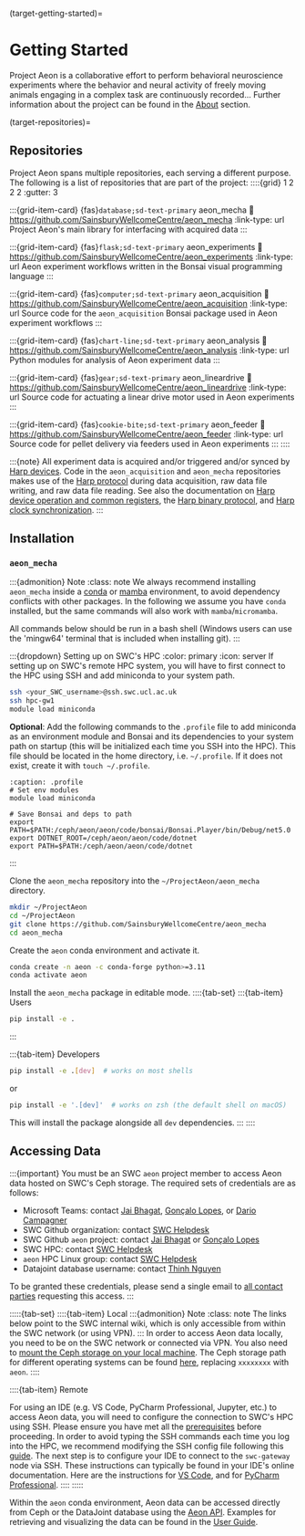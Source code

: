 (target-getting-started)=
# Getting Started

Project Aeon is a collaborative effort to perform behavioral neuroscience 
experiments where the behavior and neural activity of freely moving animals 
engaging in a complex task are continuously recorded... 
Further information about the project can be found in the 
[About](target-about) section.

(target-repositories)=
## Repositories

Project Aeon spans multiple repositories, each serving a different purpose. 
The following is a list of repositories that are part of the project:
::::{grid} 1 2 2 2
:gutter: 3 

:::{grid-item-card} {fas}`database;sd-text-primary` aeon_mecha
:link: https://github.com/SainsburyWellcomeCentre/aeon_mecha
:link-type: url
Project Aeon's main library for interfacing with acquired data
:::

:::{grid-item-card} {fas}`flask;sd-text-primary` aeon_experiments
:link: https://github.com/SainsburyWellcomeCentre/aeon_experiments
:link-type: url
Aeon experiment workflows written in the Bonsai visual programming language
:::

:::{grid-item-card} {fas}`computer;sd-text-primary` aeon_acquisition
:link: https://github.com/SainsburyWellcomeCentre/aeon_acquisition
:link-type: url
Source code for the `aeon_acquisition` Bonsai package used in 
Aeon experiment workflows
:::

:::{grid-item-card} {fas}`chart-line;sd-text-primary` aeon_analysis
:link: https://github.com/SainsburyWellcomeCentre/aeon_analysis
:link-type: url
Python modules for analysis of Aeon experiment data
:::

:::{grid-item-card} {fas}`gear;sd-text-primary` aeon_lineardrive
:link: https://github.com/SainsburyWellcomeCentre/aeon_lineardrive
:link-type: url
Source code for actuating a linear drive motor used in Aeon experiments
:::

:::{grid-item-card} {fas}`cookie-bite;sd-text-primary` aeon_feeder
:link: https://github.com/SainsburyWellcomeCentre/aeon_feeder
:link-type: url
Source code for pellet delivery via feeders used in Aeon experiments
:::
::::

:::{note}
All experiment data is acquired and/or triggered and/or synced by 
[Harp devices](https://www.cf-hw.org/harp). 
Code in the `aeon_acquisition` and `aeon_mecha` repositories makes use of 
the [Harp protocol](harp-tech:articles/about) during data acquisition, 
raw data file writing, and raw data file reading. 
See also the documentation on 
[Harp device operation and common registers](harp-tech:protocol/Device), 
the [Harp binary protocol](harp-tech:protocol/BinaryProtocol-8bit), and 
[Harp clock synchronization](harp-tech:protocol/SynchronizationClock).
:::

## Installation

### `aeon_mecha`

:::{admonition} Note
:class: note
We always recommend installing `aeon_mecha` inside a 
[conda](https://docs.conda.io/en/latest/)
or [mamba](https://mamba.readthedocs.io/en/latest/) environment, 
to avoid dependency conflicts with other packages.
In the following we assume you have `conda` installed,
but the same commands will also work with `mamba`/`micromamba`.

All commands below should be run in a bash shell 
(Windows users can use the 'mingw64' terminal that is included when 
installing git).
:::



:::{dropdown} Setting up on SWC's HPC
:color: primary
:icon: server
If setting up on SWC's remote HPC system, you will have to first connect to the HPC using SSH and add miniconda to your system path.
```sh
ssh <your_SWC_username>@ssh.swc.ucl.ac.uk
ssh hpc-gw1
module load miniconda
```
**Optional**: Add the following commands to the `.profile` file to add miniconda as an environment module and Bonsai and its dependencies to your system path on startup (this will be initialized each time you SSH into the HPC). This file should be located in the home directory, i.e. `~/.profile`. If it does not exist, create it with `touch ~/.profile`.

```{code-block} sh
:caption: .profile
# Set env modules
module load miniconda

# Save Bonsai and deps to path
export PATH=$PATH:/ceph/aeon/aeon/code/bonsai/Bonsai.Player/bin/Debug/net5.0
export DOTNET_ROOT=/ceph/aeon/aeon/code/dotnet
export PATH=$PATH:/ceph/aeon/aeon/code/dotnet
```
:::

Clone the `aeon_mecha` repository into the `~/ProjectAeon/aeon_mecha` directory. 
```sh
mkdir ~/ProjectAeon 
cd ~/ProjectAeon
git clone https://github.com/SainsburyWellcomeCentre/aeon_mecha
cd aeon_mecha
```

Create the `aeon` conda environment and activate it.
```sh
conda create -n aeon -c conda-forge python>=3.11
conda activate aeon
```

Install the `aeon_mecha` package in editable mode.
::::{tab-set}
:::{tab-item} Users
```sh
pip install -e .
```
:::

:::{tab-item} Developers
```sh
pip install -e .[dev]  # works on most shells
```
or 
```sh
pip install -e '.[dev]'  # works on zsh (the default shell on macOS)
```
This will install the package alongside all `dev` dependencies.
:::
::::

## Accessing Data

:::{important}
You must be an SWC `aeon` project member to access Aeon data hosted on 
SWC's Ceph storage. The required sets of credentials are as follows: 
- Microsoft Teams: contact [Jai Bhagat](mailto:jai.bhagat.21@ucl.ac.uk), [Gonçalo Lopes](mailto:g.lopes@neurogears.org), or [Dario Campagner](mailto:d.campagner@ucl.ac.uk)
- SWC Github organization: contact [SWC Helpdesk](mailto:helpdesk@swc.ucl.ac.uk)
- SWC Github `aeon` project: contact [Jai Bhagat](mailto:jai.bhagat.21@ucl.ac.uk) or [Gonçalo Lopes](mailto:g.lopes@neurogears.org)
- SWC HPC: contact [SWC Helpdesk](mailto:helpdesk@swc.ucl.ac.uk)
- `aeon` HPC Linux group: contact [SWC Helpdesk](mailto:helpdesk@swc.ucl.ac.uk)
- Datajoint database username: contact [Thinh Nguyen](mailto:thinh@vathes.com)

To be granted these credentials, please send a single email to 
[all contact parties](mailto:jai.bhagat.21@ucl.ac.uk,g.lopes@neurogears.org,d.campagner@ucl.ac.uk,helpdesk@swc.ucl.ac.uk,thinh@vathes.com?subject=Request%20for%20Aeon%20credentials) 
requesting this access.
:::

:::::{tab-set}
::::{tab-item} Local
:::{admonition} Note
:class: note
The links below point to the SWC internal wiki, which is only accessible from within the SWC network (or using VPN).
:::
In order to access Aeon data locally, you need to be on the SWC network or connected via VPN. You also need to [mount the Ceph storage on your local machine](https://wiki.ucl.ac.uk/display/SSC/How+to+Mount). The Ceph storage path for different operating systems can be found [here](https://wiki.ucl.ac.uk/display/SSC/Storage%3A+Ceph), replacing `xxxxxxxx` with `aeon`.
::::

::::{tab-item} Remote

For using an IDE (e.g. VS Code, PyCharm Professional, Jupyter, etc.) to access Aeon data, you will need to configure the connection to SWC's HPC using SSH. 
Please ensure you have met all the [prerequisites](niu-howto:#prerequisites) before proceeding. 
In order to avoid typing the SSH commands each time you log into the HPC, we recommend modifying the SSH config file following this [guide](niu-howto:#ssh-config-file).
The next step is to configure your IDE to connect to the `swc-gateway` node via SSH. These instructions can typically be found in your IDE's online documentation. Here are the instructions for [VS Code](https://code.visualstudio.com/docs/remote/ssh), and for [PyCharm Professional](https://www.jetbrains.com/help/pycharm/remote-development-overview.html#client_to_server).
::::
:::::

Within the `aeon` conda environment, Aeon data can be accessed directly from Ceph or the DataJoint database using the [Aeon API](target-api-reference). Examples for retrieving and visualizing the data can be found in the [User Guide](target-user-guide).